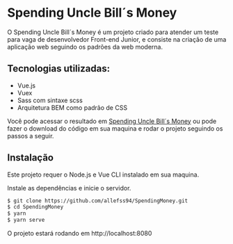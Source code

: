 # Spending Uncle Bill´s Money

O Spending Uncle Bill´s Money é um projeto criado para atender um teste para vaga de desenvolvedor Front-end Junior, e consiste na criação de uma aplicação web seguindo os padrões da web moderna.

## Tecnologias utilizadas:

  - Vue.js
  - Vuex
  - Sass com sintaxe scss
  - Arquitetura BEM como padrão de CSS



Você pode acessar o resultado em [Spending Uncle Bill´s Money]( https://spendingbillsmoney.netlify.app/) ou pode fazer o download do código em sua maquina e rodar o projeto seguindo os passos a seguir.

## Instalação 

Este projeto requer o Node.js e Vue CLI instalado em sua maquina.

Instale as dependências e inicie o servidor.

```sh
$ git clone https://github.com/allefss94/SpendingMoney.git
$ cd SpendingMoney
$ yarn 
$ yarn serve
```

O projeto estará rodando em http://localhost:8080
